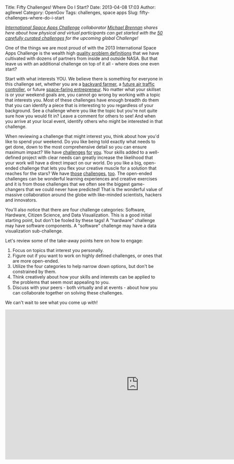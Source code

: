 Title: Fifty Challenges! Where Do I Start?
Date: 2013-04-08 17:03
Author: agllewel
Category: OpenGov
Tags: challenges, space apps
Slug: fifty-challenges-where-do-i-start

*[International Space Apps Challenge][] collaborator [Michael Brennan][]
shares here about how physical and virtual participants can get started
with the [50 carefully curated challenges][] for the upcoming global
Challenge!*

One of the things we are most proud of with the 2013 International Space
Apps Challenge is the wealth high [quality problem definitions][50
carefully curated challenges] that we have cultivated with dozens of
partners from inside and outside NASA. But that leave us with an
additional challenge on top of it all - where does one even start?

Start with what interests YOU. We believe there is something for
everyone in this challenge set, whether you are a [backyard farmer][], a
[future air traffic controller][], or future [space-faring
entrepreneur][]. No matter what your skillset is or your weekend goals
are, you cannot go wrong by working with a topic that interests you.
Most of these challenges have enough breadth do them that you can
identify a piece that is interesting to you regardless of your
background. See a challenge where you like the topic but you're not
quite sure how you would fit in? Leave a comment for others to see! And
when you arrive at your local event, identify others who might be
interested in that challenge.

When reviewing a challenge that might interest you, think about how
you'd like to spend your weekend. Do you like being told exactly what
needs to get done, down to the most comprehensive detail so you can
ensure maximum impact? We have [challenges][] [for][] [you][]. Your
skills added to a well-defined project with clear needs can greatly
increase the likelihood that your work will have a direct impact on our
world. Do you like a big, open-ended challenge that lets you flex your
creative muscle for a solution that reaches for the stars? We have
[those][] [challenges][1], [too][]. The open-ended challenges can be
wonderful learning experiences and creative exercises and it is from
those challenges that we often see the biggest game-changers that we
could never have predicted! That is the wonderful value of massive
collaboration around the globe with like-minded scientists, hackers and
innovators.

You'll also notice that there are four challenge categories: Software,
Hardware, Citizen Science, and Data Visualization. This is a good
initial starting point, but don't be fooled by these tags! A "hardware"
challenge may have software components. A "software" challenge may have
a data visualization sub-challenge.

Let's review some of the take-away points here on how to engage:

1.  Focus on topics that interest you personally.
2.  Figure out if you want to work on highly defined challenges, or ones
    that are more open-ended.
3.  Utilize the four categories to help narrow down options, but don't
    be constrained by them.
4.  Think creatively about how your skills and interests can be applied
    to the problems that seem most appealing to you.
5.  Discuss with your peers - both virtually and at events - about how
    you can collaborate together on solving these challenges.

We can't wait to see what you come up with!  

<iframe src="http://www.youtube.com/embed/gxVLpUys2_0" height="480" width="853" allowfullscreen frameborder="0"></iframe>

  [International Space Apps Challenge]: http://spaceappschallenge.org/
  [Michael Brennan]: https://twitter.com/brennan_mike
  [50 carefully curated challenges]: http://spaceappschallenge.org/challenges/
  [backyard farmer]: http://spaceappschallenge.org/challenge/backyard-poultry-farmer
  [future air traffic controller]: http://spaceappschallenge.org/challenge/no-delays-air-traffic-management
  [space-faring entrepreneur]: http://spaceappschallenge.org/challenge/affordable-rapid-bootstrapping-of-space-industry
  [challenges]: http://spaceappschallenge.org/challenge/earth-from-space/
  [for]: http://spaceappschallenge.org/challenge/scistarter-citizen-science/
  [you]: http://spaceappschallenge.org/challenge/soil-testing-kit/
  [those]: http://spaceappschallenge.org/challenge/space-station-benefits-to-humanity/
  [1]: http://spaceappschallenge.org/challenge/why-we-explore/
  [too]: http://spaceappschallenge.org/challenge/we-love-data/
